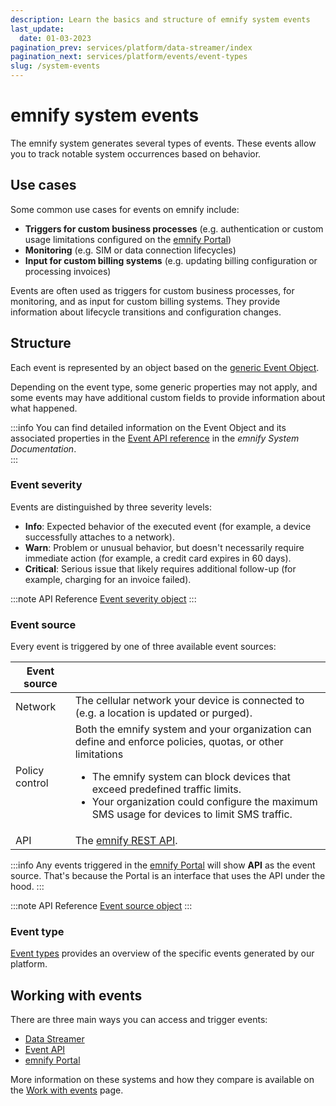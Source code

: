 ```yaml
---
description: Learn the basics and structure of emnify system events
last_update: 
  date: 01-03-2023
pagination_prev: services/platform/data-streamer/index
pagination_next: services/platform/events/event-types
slug: /system-events
---
```


# emnify system events

The emnify system generates several types of events.
These events allow you to track notable system occurrences based on behavior.

## Use cases

Some common use cases for events on emnify include:

- **Triggers for custom business processes** (e.g. authentication or custom usage limitations configured on the [emnify Portal](/system-events/usage#emnify-portal))
- **Monitoring** (e.g. SIM or data connection lifecycles)
- **Input for custom billing systems** (e.g. updating billing configuration or processing invoices)

Events are often used as triggers for custom business processes, for monitoring, and as input for custom billing systems.
They provide information about lifecycle transitions and configuration changes.

## Structure

Each event is represented by an object based on the [generic Event Object](https://cdn.emnify.net/api/doc/event.html).

Depending on the event type, some generic properties may not apply, and some events may have additional custom fields to provide information about what happened.

:::info
You can find detailed information on the Event Object and its associated properties in the [Event API reference](https://cdn.emnify.net/api/doc/event.html) in the _emnify System Documentation_.  
:::

### Event severity

Events are distinguished by three severity levels:

- **Info**: Expected behavior of the executed event (for example, a device successfully attaches to a network).
- **Warn**: Problem or unusual behavior, but doesn't necessarily require immediate action (for example, a credit card expires in 60 days).
- **Critical**: Serious issue that likely requires additional follow-up (for example, charging for an invoice failed).

:::note API Reference
[Event severity object](https://cdn.emnify.net/api/doc/event.html#event-severity-object)
:::

### Event source

Every event is triggered by one of three available event sources:

| Event source| |
|-----|-----|
| Network | The cellular network your device is connected to (e.g. a location is updated or purged). |
| Policy control | Both the emnify system and your organization can define and enforce policies, quotas, or other limitations <ul> <li>The emnify system can block devices that exceed predefined traffic limits. </li><li> Your organization could configure the maximum SMS usage for devices to limit SMS traffic.</li> |
| API | The [emnify REST API](https://cdn.emnify.net/api/doc/index.html). |


:::info
Any events triggered in the [emnify Portal](/system-events/usage#emnify-portal) will show **API** as the event source.
That's because the Portal is an interface that uses the API under the hood.
:::

:::note API Reference
[Event source object](https://cdn.emnify.net/api/doc/event.html#event-source-object)
:::

### Event type

[Event types](/system-events/event-types) provides an overview of the specific events generated by our platform.

## Working with events

There are three main ways you can access and trigger events:

- [Data Streamer](/system-events/usage#data-streamer)
- [Event API](/system-events/usage#event-api) 
- [emnify Portal](/system-events/usage#emnify-portal)

More information on these systems and how they compare is available on the [Work with events](/system-events/usage) page.
